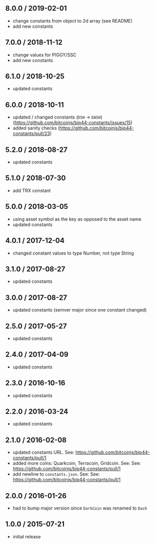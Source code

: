 8.0.0 / 2019-02-01
------------------
- change constants from object to 2d array (see README)
- add new constants

7.0.0 / 2018-11-12
------------------
- change values for PIGGY/SSC
- add new constants

6.1.0 / 2018-10-25
------------------
- updated constants

6.0.0 / 2018-10-11
------------------
- updated / changed constants (`DSH` -> `DASH`) (https://github.com/bitcoinjs/bip44-constants/issues/15)
- added sanity checks (https://github.com/bitcoinjs/bip44-constants/pull/23)

5.2.0 / 2018-08-27
------------------
- updated constants

5.1.0 / 2018-07-30
------------------
- add TRX constant

5.0.0 / 2018-03-05
------------------
- using asset symbol as the key as opposed to the asset name
- updated constants

4.0.1 / 2017-12-04
------------------
- changed constant values to type Number, not type String

3.1.0 / 2017-08-27
------------------
- updated constants

3.0.0 / 2017-08-27
------------------
- updated constants (semver major since one constant changed)

2.5.0 / 2017-05-27
------------------
- updated constants

2.4.0 / 2017-04-09
------------------
- updated constants

2.3.0 / 2016-10-16
------------------
- updated constants

2.2.0 / 2016-03-24
------------------
- updated constants

2.1.0 / 2016-02-08
------------------
- updated constants URL. See: https://github.com/bitcoinjs/bip44-constants/pull/1
- added more coins: Quarkcoin, Terracoin, Gridcoin. See: See: https://github.com/bitcoinjs/bip44-constants/pull/1
- add newline to `constants.json`. See: See: https://github.com/bitcoinjs/bip44-constants/pull/1

2.0.0 / 2016-01-26
------------------
- had to bump major version since `DarkCoin` was renamed to `Dash`

1.0.0 / 2015-07-21
------------------
- initial release
